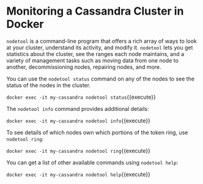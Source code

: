 # Monitoring a Cassandra Cluster in Docker

`nodetool` is a command-line program that offers a rich array of ways to look at your cluster, understand its activity, and modify it. `nodetool` lets you get statistics about the cluster, see the ranges each node maintains, and a variety of management tasks such as moving data from one node to another, decommissioning nodes, repairing nodes, and more.

You can use the `nodetool status` command on any of the nodes to see the status of the nodes in the cluster.

`docker exec -it my-cassandra nodetool status`{{execute}}

The `nodetool info` command provides additional details:

`docker exec -it my-cassandra nodetool info`{{execute}}

To see details of which nodes own which portions of the token ring, use `nodetool ring`:

`docker exec -it my-cassandra nodetool ring`{{execute}}

You can get a list of other available commands using `nodetool help`:

`docker exec -it my-cassandra nodetool help`{{execute}}